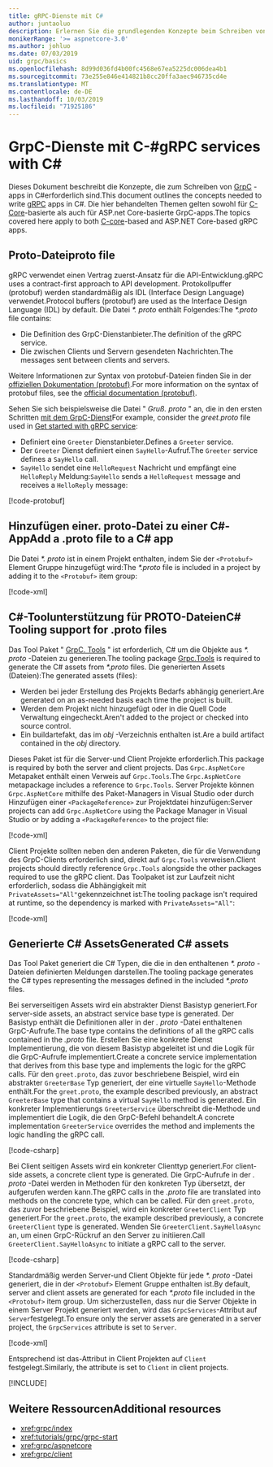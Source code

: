 ```yaml
---
title: gRPC-Dienste mit C#
author: juntaoluo
description: Erlernen Sie die grundlegenden Konzepte beim Schreiben von GrpC-Diensten mit C#.
monikerRange: '>= aspnetcore-3.0'
ms.author: johluo
ms.date: 07/03/2019
uid: grpc/basics
ms.openlocfilehash: 8d99d036fd4b00fc4568e67ea5225dc006dea4b1
ms.sourcegitcommit: 73e255e846e414821b8cc20ffa3aec946735cd4e
ms.translationtype: MT
ms.contentlocale: de-DE
ms.lasthandoff: 10/03/2019
ms.locfileid: "71925186"
---
```

# <a name="grpc-services-with-c"></a><span data-ttu-id="3eafe-103">GrpC-Dienste mit C-\#</span><span class="sxs-lookup"><span data-stu-id="3eafe-103">gRPC services with C\#</span></span>

<span data-ttu-id="3eafe-104">Dieses Dokument beschreibt die Konzepte, die zum Schreiben von [GrpC](https://grpc.io/docs/guides/) -apps in C#erforderlich sind.</span><span class="sxs-lookup"><span data-stu-id="3eafe-104">This document outlines the concepts needed to write [gRPC](https://grpc.io/docs/guides/) apps in C#.</span></span> <span data-ttu-id="3eafe-105">Die hier behandelten Themen gelten sowohl für [C-Core](https://grpc.io/blog/grpc-stacks)-basierte als auch für ASP.net Core-basierte GrpC-apps.</span><span class="sxs-lookup"><span data-stu-id="3eafe-105">The topics covered here apply to both [C-core](https://grpc.io/blog/grpc-stacks)-based and ASP.NET Core-based gRPC apps.</span></span>

## <a name="proto-file"></a><span data-ttu-id="3eafe-106">Proto-Datei</span><span class="sxs-lookup"><span data-stu-id="3eafe-106">proto file</span></span>

<span data-ttu-id="3eafe-107">gRPC verwendet einen Vertrag zuerst-Ansatz für die API-Entwicklung.</span><span class="sxs-lookup"><span data-stu-id="3eafe-107">gRPC uses a contract-first approach to API development.</span></span> <span data-ttu-id="3eafe-108">Protokollpuffer (protobuf) werden standardmäßig als IDL (Interface Design Language) verwendet.</span><span class="sxs-lookup"><span data-stu-id="3eafe-108">Protocol buffers (protobuf) are used as the Interface Design Language (IDL) by default.</span></span> <span data-ttu-id="3eafe-109">Die Datei *\*. proto* enthält Folgendes:</span><span class="sxs-lookup"><span data-stu-id="3eafe-109">The *\*.proto* file contains:</span></span>

* <span data-ttu-id="3eafe-110">Die Definition des GrpC-Dienstanbieter.</span><span class="sxs-lookup"><span data-stu-id="3eafe-110">The definition of the gRPC service.</span></span>
* <span data-ttu-id="3eafe-111">Die zwischen Clients und Servern gesendeten Nachrichten.</span><span class="sxs-lookup"><span data-stu-id="3eafe-111">The messages sent between clients and servers.</span></span>

<span data-ttu-id="3eafe-112">Weitere Informationen zur Syntax von protobuf-Dateien finden Sie in der [offiziellen Dokumentation (protobuf)](https://developers.google.com/protocol-buffers/docs/proto3).</span><span class="sxs-lookup"><span data-stu-id="3eafe-112">For more information on the syntax of protobuf files, see the [official documentation (protobuf)](https://developers.google.com/protocol-buffers/docs/proto3).</span></span>

<span data-ttu-id="3eafe-113">Sehen Sie sich beispielsweise die Datei " *Gruß. proto* " an, die in den ersten Schritten [mit dem GrpC-Dienst](xref:tutorials/grpc/grpc-start)</span><span class="sxs-lookup"><span data-stu-id="3eafe-113">For example, consider the *greet.proto* file used in [Get started with gRPC service](xref:tutorials/grpc/grpc-start):</span></span>

* <span data-ttu-id="3eafe-114">Definiert eine `Greeter` Dienstanbieter.</span><span class="sxs-lookup"><span data-stu-id="3eafe-114">Defines a `Greeter` service.</span></span>
* <span data-ttu-id="3eafe-115">Der `Greeter` Dienst definiert einen `SayHello`-Aufruf.</span><span class="sxs-lookup"><span data-stu-id="3eafe-115">The `Greeter` service defines a `SayHello` call.</span></span>
* <span data-ttu-id="3eafe-116">`SayHello` sendet eine `HelloRequest` Nachricht und empfängt eine `HelloReply` Meldung:</span><span class="sxs-lookup"><span data-stu-id="3eafe-116">`SayHello` sends a `HelloRequest` message and receives a `HelloReply` message:</span></span>

[!code-protobuf[](~/tutorials/grpc/grpc-start/sample/GrpcGreeter/Protos/greet.proto)]

## <a name="add-a-proto-file-to-a-c-app"></a><span data-ttu-id="3eafe-117">Hinzufügen einer. proto-Datei zu einer C\#-App</span><span class="sxs-lookup"><span data-stu-id="3eafe-117">Add a .proto file to a C\# app</span></span>

<span data-ttu-id="3eafe-118">Die Datei *\*. proto* ist in einem Projekt enthalten, indem Sie der `<Protobuf>` Element Gruppe hinzugefügt wird:</span><span class="sxs-lookup"><span data-stu-id="3eafe-118">The *\*.proto* file is included in a project by adding it to the `<Protobuf>` item group:</span></span>

[!code-xml[](~/tutorials/grpc/grpc-start/sample/GrpcGreeter/GrpcGreeter.csproj?highlight=2&range=7-9)]

## <a name="c-tooling-support-for-proto-files"></a><span data-ttu-id="3eafe-119">C#-Toolunterstützung für PROTO-Dateien</span><span class="sxs-lookup"><span data-stu-id="3eafe-119">C# Tooling support for .proto files</span></span>

<span data-ttu-id="3eafe-120">Das Tool Paket " [GrpC. Tools](https://www.nuget.org/packages/Grpc.Tools/) " ist erforderlich, C# um die Objekte aus *\*. proto* -Dateien zu generieren.</span><span class="sxs-lookup"><span data-stu-id="3eafe-120">The tooling package [Grpc.Tools](https://www.nuget.org/packages/Grpc.Tools/) is required to generate the C# assets from *\*.proto* files.</span></span> <span data-ttu-id="3eafe-121">Die generierten Assets (Dateien):</span><span class="sxs-lookup"><span data-stu-id="3eafe-121">The generated assets (files):</span></span>

* <span data-ttu-id="3eafe-122">Werden bei jeder Erstellung des Projekts Bedarfs abhängig generiert.</span><span class="sxs-lookup"><span data-stu-id="3eafe-122">Are generated on an as-needed basis each time the project is built.</span></span>
* <span data-ttu-id="3eafe-123">Werden dem Projekt nicht hinzugefügt oder in die Quell Code Verwaltung eingecheckt.</span><span class="sxs-lookup"><span data-stu-id="3eafe-123">Aren't added to the project or checked into source control.</span></span>
* <span data-ttu-id="3eafe-124">Ein buildartefakt, das im *obj* -Verzeichnis enthalten ist.</span><span class="sxs-lookup"><span data-stu-id="3eafe-124">Are a build artifact contained in the *obj* directory.</span></span>

<span data-ttu-id="3eafe-125">Dieses Paket ist für die Server-und Client Projekte erforderlich.</span><span class="sxs-lookup"><span data-stu-id="3eafe-125">This package is required by both the server and client projects.</span></span> <span data-ttu-id="3eafe-126">Das `Grpc.AspNetCore` Metapaket enthält einen Verweis auf `Grpc.Tools`.</span><span class="sxs-lookup"><span data-stu-id="3eafe-126">The `Grpc.AspNetCore` metapackage includes a reference to `Grpc.Tools`.</span></span> <span data-ttu-id="3eafe-127">Server Projekte können `Grpc.AspNetCore` mithilfe des Paket-Managers in Visual Studio oder durch Hinzufügen einer `<PackageReference>` zur Projektdatei hinzufügen:</span><span class="sxs-lookup"><span data-stu-id="3eafe-127">Server projects can add `Grpc.AspNetCore` using the Package Manager in Visual Studio or by adding a `<PackageReference>` to the project file:</span></span>

[!code-xml[](~/tutorials/grpc/grpc-start/sample/GrpcGreeter/GrpcGreeter.csproj?highlight=1&range=12)]

<span data-ttu-id="3eafe-128">Client Projekte sollten neben den anderen Paketen, die für die Verwendung des GrpC-Clients erforderlich sind, direkt auf `Grpc.Tools` verweisen.</span><span class="sxs-lookup"><span data-stu-id="3eafe-128">Client projects should directly reference `Grpc.Tools` alongside the other packages required to use the gRPC client.</span></span> <span data-ttu-id="3eafe-129">Das Toolpaket ist zur Laufzeit nicht erforderlich, sodass die Abhängigkeit mit `PrivateAssets="All"`gekennzeichnet ist:</span><span class="sxs-lookup"><span data-stu-id="3eafe-129">The tooling package isn't required at runtime, so the dependency is marked with `PrivateAssets="All"`:</span></span>

[!code-xml[](~/tutorials/grpc/grpc-start/sample/GrpcGreeterClient/GrpcGreeterClient.csproj?highlight=3&range=9-11)]

## <a name="generated-c-assets"></a><span data-ttu-id="3eafe-130">Generierte C# Assets</span><span class="sxs-lookup"><span data-stu-id="3eafe-130">Generated C# assets</span></span>

<span data-ttu-id="3eafe-131">Das Tool Paket generiert die C# Typen, die die in den enthaltenen *\*. proto* -Dateien definierten Meldungen darstellen.</span><span class="sxs-lookup"><span data-stu-id="3eafe-131">The tooling package generates the C# types representing the messages defined in the included *\*.proto* files.</span></span>

<span data-ttu-id="3eafe-132">Bei serverseitigen Assets wird ein abstrakter Dienst Basistyp generiert.</span><span class="sxs-lookup"><span data-stu-id="3eafe-132">For server-side assets, an abstract service base type is generated.</span></span> <span data-ttu-id="3eafe-133">Der Basistyp enthält die Definitionen aller in der *. proto* -Datei enthaltenen GrpC-Aufrufe.</span><span class="sxs-lookup"><span data-stu-id="3eafe-133">The base type contains the definitions of all the gRPC calls contained in the *.proto* file.</span></span> <span data-ttu-id="3eafe-134">Erstellen Sie eine konkrete Dienst Implementierung, die von diesem Basistyp abgeleitet ist und die Logik für die GrpC-Aufrufe implementiert.</span><span class="sxs-lookup"><span data-stu-id="3eafe-134">Create a concrete service implementation that derives from this base type and implements the logic for the gRPC calls.</span></span> <span data-ttu-id="3eafe-135">Für den `greet.proto`, das zuvor beschriebene Beispiel, wird ein abstrakter `GreeterBase` Typ generiert, der eine virtuelle `SayHello`-Methode enthält.</span><span class="sxs-lookup"><span data-stu-id="3eafe-135">For the `greet.proto`, the example described previously, an abstract `GreeterBase` type that contains a virtual `SayHello` method is generated.</span></span> <span data-ttu-id="3eafe-136">Ein konkreter Implementierungs `GreeterService` überschreibt die-Methode und implementiert die Logik, die den GrpC-Befehl behandelt.</span><span class="sxs-lookup"><span data-stu-id="3eafe-136">A concrete implementation `GreeterService` overrides the method and implements the logic handling the gRPC call.</span></span>

[!code-csharp[](~/tutorials/grpc/grpc-start/sample/GrpcGreeter/Services/GreeterService.cs?name=snippet)]

<span data-ttu-id="3eafe-137">Bei Client seitigen Assets wird ein konkreter Clienttyp generiert.</span><span class="sxs-lookup"><span data-stu-id="3eafe-137">For client-side assets, a concrete client type is generated.</span></span> <span data-ttu-id="3eafe-138">Die GrpC-Aufrufe in der *. proto* -Datei werden in Methoden für den konkreten Typ übersetzt, der aufgerufen werden kann.</span><span class="sxs-lookup"><span data-stu-id="3eafe-138">The gRPC calls in the *.proto* file are translated into methods on the concrete type, which can be called.</span></span> <span data-ttu-id="3eafe-139">Für den `greet.proto`, das zuvor beschriebene Beispiel, wird ein konkreter `GreeterClient` Typ generiert.</span><span class="sxs-lookup"><span data-stu-id="3eafe-139">For the `greet.proto`, the example described previously, a concrete `GreeterClient` type is generated.</span></span> <span data-ttu-id="3eafe-140">Wenden Sie `GreeterClient.SayHelloAsync` an, um einen GrpC-Rückruf an den Server zu initiieren.</span><span class="sxs-lookup"><span data-stu-id="3eafe-140">Call `GreeterClient.SayHelloAsync` to initiate a gRPC call to the server.</span></span>

[!code-csharp[](~/tutorials/grpc/grpc-start/sample/GrpcGreeterClient/Program.cs?name=snippet)]

<span data-ttu-id="3eafe-141">Standardmäßig werden Server-und Client Objekte für jede *\*. proto* -Datei generiert, die in der `<Protobuf>` Element Gruppe enthalten ist.</span><span class="sxs-lookup"><span data-stu-id="3eafe-141">By default, server and client assets are generated for each *\*.proto* file included in the `<Protobuf>` item group.</span></span> <span data-ttu-id="3eafe-142">Um sicherzustellen, dass nur die Server Objekte in einem Server Projekt generiert werden, wird das `GrpcServices`-Attribut auf `Server`festgelegt.</span><span class="sxs-lookup"><span data-stu-id="3eafe-142">To ensure only the server assets are generated in a server project, the `GrpcServices` attribute is set to `Server`.</span></span>

[!code-xml[](~/tutorials/grpc/grpc-start/sample/GrpcGreeter/GrpcGreeter.csproj?highlight=2&range=7-9)]

<span data-ttu-id="3eafe-143">Entsprechend ist das-Attribut in Client Projekten auf `Client` festgelegt.</span><span class="sxs-lookup"><span data-stu-id="3eafe-143">Similarly, the attribute is set to `Client` in client projects.</span></span>

[!INCLUDE[](~/includes/gRPCazure.md)]

## <a name="additional-resources"></a><span data-ttu-id="3eafe-144">Weitere Ressourcen</span><span class="sxs-lookup"><span data-stu-id="3eafe-144">Additional resources</span></span>

* <xref:grpc/index>
* <xref:tutorials/grpc/grpc-start>
* <xref:grpc/aspnetcore>
* <xref:grpc/client>
